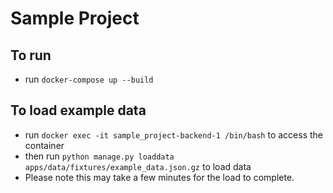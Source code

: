 Sample Project
==============

## To run
+ run `docker-compose up --build`

## To load example data
+ run `docker exec -it sample_project-backend-1 /bin/bash` to access the container
+ then run `python manage.py loaddata apps/data/fixtures/example_data.json.gz` to load data
+ Please note this may take a few minutes for the load to complete.
